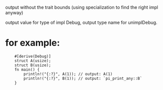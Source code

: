 output without the trait bounds (using specialization to
find the right impl anyway)

output value for type of impl Debug, output type name for unimplDebug.

# for example:
```
	#[derive(Debug)]
	struct A(usize);
	struct B(usize);
	fn main() {
		println!("{:?}", A(1)); // output: A(1)
		println!("{:?}", B(1)); // output: `pi_print_any::B`
	}
```